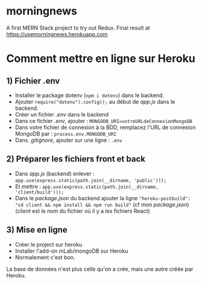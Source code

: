 # morningnews
A first MERN Stack project to try out Redux. Final result at https://usemorningnews.herokuapp.com

# Comment mettre en ligne sur Heroku
## 1) Fichier .env
* Installer le package dotenv (`npm i dotenv`) dans le backend.
* Ajouter `require("dotenv").config();` au début de *app.js* dans le backend.
* Créer un fichier *.env* dans le backend
* Dans ce fichier *.env*, ajouter : `MONGODB_URI=votreURLdeConnexionMongoDB`
* Dans votre fichier de connexion à la BDD, remplacez l'URL de connexion MongoDB par : `process.env.MONGODB_URI`
* Dans *.gitignore*, ajouter sur une ligne : `.env`

## 2) Préparer les fichiers front et back
* Dans *app.js* (backend) enlever : `app.use(express.static(path.join(__dirname, 'public')));`
* Et mettre : `app.use(express.static(path.join(__dirname, 'client/build')));`
* Dans le *package.json* du backend ajouter la ligne `"heroku-postbuild": "cd client && npm install && npm run build"` (cf mon *package.json*)
(*client* est le nom du fichier où il y a les fichiers React)

## 3) Mise en ligne
* Créer le project sur heroku
* Installer l'add-on mLab/mongoDB sur Heroku
* Normalement c'est bon.

La base de données n'est plus celle qu'on a crée, mais une autre créée par Heroku.
